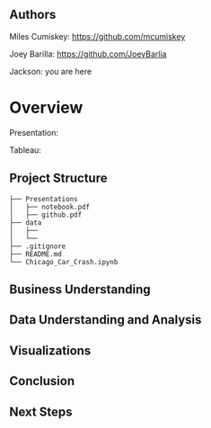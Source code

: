 
## Authors
Miles Cumiskey: https://github.com/mcumiskey

Joey Barilla: https://github.com/JoeyBarlia

Jackson: you are here 


# Overview
Presentation: 

Tableau: 

## Project Structure 
```
├── Presentations
│   ├── notebook.pdf
│   ├── github.pdf
├── data
│   ├── 
│   └── 
├── .gitignore
├── README.md
└── Chicago_Car_Crash.ipynb
```
## Business Understanding
 

## Data Understanding and Analysis


## Visualizations


## Conclusion

## Next Steps 